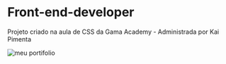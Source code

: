 # Front-end-developer

Projeto criado na aula de CSS da Gama Academy - Administrada por Kai Pimenta 

![meu portifolio](https://user-images.githubusercontent.com/104538480/166623856-f2bfba46-1d3a-4b60-9976-ad1c5abaed2d.png)
